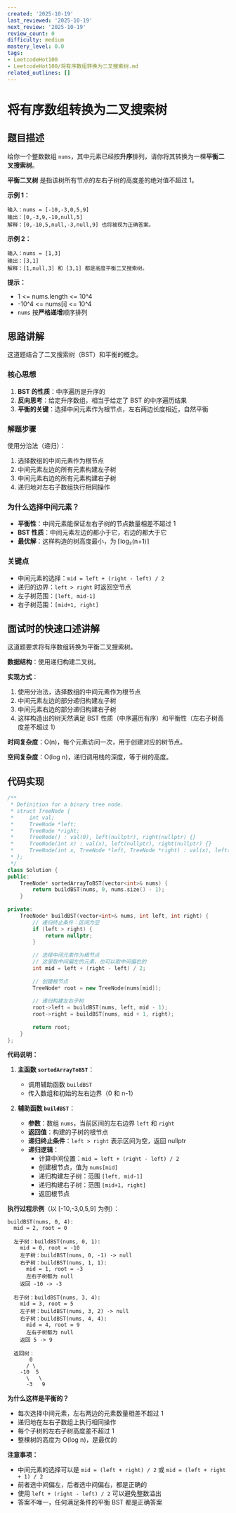 ```yaml
---
created: '2025-10-19'
last_reviewed: '2025-10-19'
next_review: '2025-10-19'
review_count: 0
difficulty: medium
mastery_level: 0.0
tags:
- LeetcodeHot100
- LeetcodeHot100/将有序数组转换为二叉搜索树.md
related_outlines: []
---
```


# 将有序数组转换为二叉搜索树

## 题目描述

给你一个整数数组 `nums`，其中元素已经按**升序**排列，请你将其转换为一棵**平衡二叉搜索树**。

**平衡二叉树** 是指该树所有节点的左右子树的高度差的绝对值不超过 1。

**示例 1：**
```
输入：nums = [-10,-3,0,5,9]
输出：[0,-3,9,-10,null,5]
解释：[0,-10,5,null,-3,null,9] 也将被视为正确答案。
```

**示例 2：**
```
输入：nums = [1,3]
输出：[3,1]
解释：[1,null,3] 和 [3,1] 都是高度平衡二叉搜索树。
```

**提示：**
- 1 <= nums.length <= 10^4
- -10^4 <= nums[i] <= 10^4
- `nums` 按**严格递增**顺序排列

## 思路讲解

这道题结合了二叉搜索树（BST）和平衡的概念。

### 核心思想

1. **BST 的性质**：中序遍历是升序的
2. **反向思考**：给定升序数组，相当于给定了 BST 的中序遍历结果
3. **平衡的关键**：选择中间元素作为根节点，左右两边长度相近，自然平衡

### 解题步骤

使用分治法（递归）：
1. 选择数组的中间元素作为根节点
2. 中间元素左边的所有元素构建左子树
3. 中间元素右边的所有元素构建右子树
4. 递归地对左右子数组执行相同操作

### 为什么选择中间元素？

- **平衡性**：中间元素能保证左右子树的节点数量相差不超过 1
- **BST 性质**：中间元素左边的都小于它，右边的都大于它
- **最优解**：这样构造的树高度最小，为 ⌈log₂(n+1)⌉

### 关键点

- 中间元素的选择：`mid = left + (right - left) / 2`
- 递归的边界：`left > right` 时返回空节点
- 左子树范围：`[left, mid-1]`
- 右子树范围：`[mid+1, right]`

## 面试时的快速口述讲解

这道题要求将有序数组转换为平衡二叉搜索树。

**数据结构**：使用递归构建二叉树。

**实现方式**：
1. 使用分治法，选择数组的中间元素作为根节点
2. 中间元素左边的部分递归构建左子树
3. 中间元素右边的部分递归构建右子树
4. 这样构造出的树天然满足 BST 性质（中序遍历有序）和平衡性（左右子树高度差不超过 1）

**时间复杂度**：O(n)，每个元素访问一次，用于创建对应的树节点。

**空间复杂度**：O(log n)，递归调用栈的深度，等于树的高度。

## 代码实现

```cpp
/**
 * Definition for a binary tree node.
 * struct TreeNode {
 *     int val;
 *     TreeNode *left;
 *     TreeNode *right;
 *     TreeNode() : val(0), left(nullptr), right(nullptr) {}
 *     TreeNode(int x) : val(x), left(nullptr), right(nullptr) {}
 *     TreeNode(int x, TreeNode *left, TreeNode *right) : val(x), left(left), right(right) {}
 * };
 */
class Solution {
public:
    TreeNode* sortedArrayToBST(vector<int>& nums) {
        return buildBST(nums, 0, nums.size() - 1);
    }
    
private:
    TreeNode* buildBST(vector<int>& nums, int left, int right) {
        // 递归终止条件：区间为空
        if (left > right) {
            return nullptr;
        }
        
        // 选择中间元素作为根节点
        // 这里取中间偏左的元素，也可以取中间偏右的
        int mid = left + (right - left) / 2;
        
        // 创建根节点
        TreeNode* root = new TreeNode(nums[mid]);
        
        // 递归构建左右子树
        root->left = buildBST(nums, left, mid - 1);
        root->right = buildBST(nums, mid + 1, right);
        
        return root;
    }
};
```

**代码说明：**

1. **主函数 `sortedArrayToBST`**：
   - 调用辅助函数 `buildBST`
   - 传入数组和初始的左右边界（0 和 n-1）

2. **辅助函数 `buildBST`**：
   - **参数**：数组 `nums`，当前区间的左右边界 `left` 和 `right`
   - **返回值**：构建的子树的根节点
   - **递归终止条件**：`left > right` 表示区间为空，返回 nullptr
   - **递归逻辑**：
     - 计算中间位置：`mid = left + (right - left) / 2`
     - 创建根节点，值为 `nums[mid]`
     - 递归构建左子树：范围 `[left, mid-1]`
     - 递归构建右子树：范围 `[mid+1, right]`
     - 返回根节点

**执行过程示例**（以 [-10,-3,0,5,9] 为例）：

```
buildBST(nums, 0, 4):
  mid = 2, root = 0
  
  左子树：buildBST(nums, 0, 1):
    mid = 0, root = -10
    左子树：buildBST(nums, 0, -1) -> null
    右子树：buildBST(nums, 1, 1):
      mid = 1, root = -3
      左右子树都为 null
    返回 -10 -> -3
  
  右子树：buildBST(nums, 3, 4):
    mid = 3, root = 5
    左子树：buildBST(nums, 3, 2) -> null
    右子树：buildBST(nums, 4, 4):
      mid = 4, root = 9
      左右子树都为 null
    返回 5 -> 9
  
  返回树：
       0
      / \
    -10  5
      \   \
      -3   9
```

**为什么这样是平衡的？**
- 每次选择中间元素，左右两边的元素数量相差不超过 1
- 递归地在左右子数组上执行相同操作
- 每个子树的左右子树高度差不超过 1
- 整棵树的高度为 O(log n)，是最优的

**注意事项：**
- 中间元素的选择可以是 `mid = (left + right) / 2` 或 `mid = (left + right + 1) / 2`
- 前者选中间偏左，后者选中间偏右，都是正确的
- 使用 `left + (right - left) / 2` 可以避免整数溢出
- 答案不唯一，任何满足条件的平衡 BST 都是正确答案

